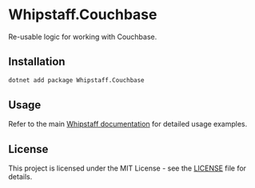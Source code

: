 # Whipstaff.Couchbase

Re-usable logic for working with Couchbase.

## Installation

```bash
dotnet add package Whipstaff.Couchbase
```

## Usage

Refer to the main [Whipstaff documentation](https://github.com/dpvreony/whipstaff) for detailed usage examples.

## License

This project is licensed under the MIT License - see the [LICENSE](https://github.com/dpvreony/whipstaff/blob/main/LICENSE) file for details.
